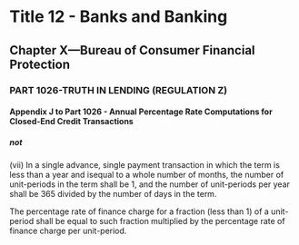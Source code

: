 
# Title 12 - Banks and Banking
## Chapter X—Bureau of Consumer Financial Protection
### PART 1026-TRUTH IN LENDING (REGULATION Z)
#### Appendix J to Part 1026 - Annual Percentage Rate Computations for Closed-End Credit Transactions
##### not

(vii) In a single advance, single payment transaction in which the term is less than a year and isequal to a whole number of months, the number of unit-periods in the term shall be 1, and the number of unit-periods per year shall be 365 divided by the number of days in the term.

The percentage rate of finance charge for a fraction (less than 1) of a unit-period shall be equal to such fraction multiplied by the percentage rate of finance charge per unit-period.
